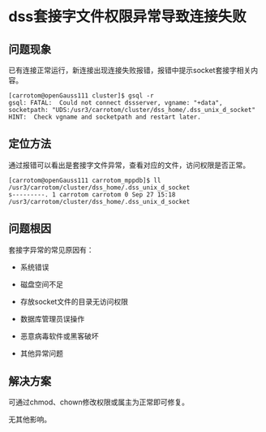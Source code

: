 
# dss套接字文件权限异常导致连接失败

## 问题现象

已有连接正常运行，新连接出现连接失败报错，报错中提示socket套接字相关内容。

```shell
[carrotom@openGauss111 cluster]$ gsql -r
gsql: FATAL:  Could not connect dssserver, vgname: "+data", socketpath: "UDS:/usr3/carrotom/cluster/dss_home/.dss_unix_d_socket"
HINT:  Check vgname and socketpath and restart later.
```


## 定位方法

通过报错可以看出是套接字文件异常，查看对应的文件，访问权限是否正常。

```shell
[carrotom@openGauss111 carrotom_mppdb]$ ll /usr3/carrotom/cluster/dss_home/.dss_unix_d_socket
s---------. 1 carrotom carrotom 0 Sep 27 15:18 /usr3/carrotom/cluster/dss_home/.dss_unix_d_socket
```

## 问题根因

套接字异常的常见原因有：

- 系统错误

- 磁盘空间不足

- 存放socket文件的目录无访问权限

- 数据库管理员误操作

- 恶意病毒软件或黑客破坏

- 其他异常问题


## 解决方案

可通过chmod、chown修改权限或属主为正常即可修复。

无其他影响。


